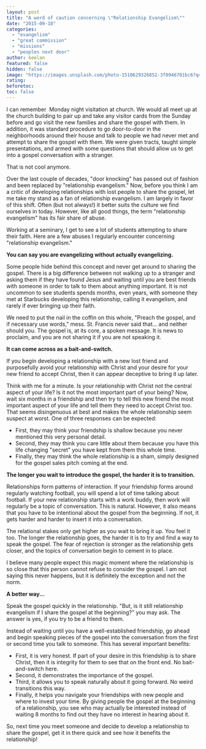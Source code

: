 ```yaml
---
layout: post
title: "A word of caution concerning \"Relationship Evangelism\""
date: "2015-09-18"
categories: 
  - "evangelism"
  - "great commission"
  - "missions"
  - "peoples next door"
author: keelan
featured: false
hidden: false
image: "https://images.unsplash.com/photo-1510629326852-3f0946701bc6?q=80&w=1975&auto=format&fit=crop&ixlib=rb-4.0.3&ixid=M3wxMjA3fDB8MHxwaG90by1wYWdlfHx8fGVufDB8fHx8fA%3D%3D"
rating:
beforetoc:
toc: false
---
```


I can remember  Monday night visitation at church. We would all meet up at the church building to pair up and take any visitor cards from the Sunday before and go visit the new families and share the gospel with them. In addition, it was standard procedure to go door-to-door in the neighborhoods around their house and talk to people we had never met and attempt to share the gospel with them. We were given tracts, taught simple presentations, and armed with some questions that should allow us to get into a gospel conversation with a stranger.

That is not cool anymore.

Over the last couple of decades, "door knocking" has passed out of fashion and been replaced by "relationship evangelism." Now, before you think I am a critic of developing relationships with lost people to share the gospel, let me take my stand as a fan of relationship evangelism. I am largely in favor of this shift. Often (but not always!) it better suits the culture we find ourselves in today. However, like all good things, the term "relationship evangelism" has its fair share of abuse.

Working at a seminary, I get to see a lot of students attempting to share their faith. Here are a few abuses I regularly encounter concerning "relationship evangelism."

**You can say you are evangelizing without actually evangelizing.**

Some people hide behind this concept and never get around to sharing the gospel. There is a big difference between not walking up to a stranger and asking them if they have found Jesus and waiting until you are best friends with someone in order to talk to them about anything important. It is not uncommon to see students spends months, even years, with someone they met at Starbucks developing this relationship, calling it evangelism, and rarely if ever bringing up their faith.

We need to put the nail in the coffin on this whole, "Preach the gospel, and if necessary use words," mess. St. Francis never said that... and neither should you. The gospel is, at its core, a spoken message. It is news to proclaim, and you are not sharing it if you are not speaking it.

**It can come across as a bait-and-switch.**

If you begin developing a relationship with a new lost friend and purposefully avoid your relationship with Christ and your desire for your new friend to accept Christ, then it can appear deceptive to bring it up later.

Think with me for a minute. Is your relationship with Christ not the central aspect of your life? Is it not the most important part of your being? Now, wait six months in a friendship and then try to tell this new friend the most important aspect of your life and tell them they need to accept Christ too. That seems disingenuous at best and makes the whole relationship seem suspect at worst. One of three responses can be expected:

- First, they may think your friendship is shallow because you never mentioned this very personal detail.
- Second, they may think you care little about them because you have this life changing "secret" you have kept from them this whole time.
- Finally, they may think the whole relationship is a sham, simply designed for the gospel sales pitch coming at the end.

**The longer you wait to introduce the gospel, the harder it is to transition.**

Relationships form patterns of interaction. If your friendship forms around regularly watching football, you will spend a lot of time talking about football. If your new relationship starts with a work buddy, then work will regularly be a topic of conversation. This is natural. However, it also means that you have to be intentional about the gospel from the beginning. If not, it gets harder and harder to insert it into a conversation.

The relational stakes only get higher as you wait to bring it up. You feel it too. The longer the relationship goes, the harder it is to try and find a way to speak the gospel. The fear of rejection is stronger as the relationship gets closer, and the topics of conversation begin to cement in to place.

I believe many people expect this magic moment where the relationship is so close that this person cannot refuse to consider the gospel. I am not saying this never happens, but it is definitely the exception and not the norm.

**A better way...**

Speak the gospel quickly in the relationship. "But, is it still relationship evangelism if I share the gospel at the beginning?" you may ask. The answer is yes, if you try to be a friend to them.

Instead of waiting until you have a well-established friendship, go ahead and begin speaking pieces of the gospel into the conversation from the first or second time you talk to someone. This has several important benefits:

- First, it is very honest. If part of your desire in this friendship is to share Christ, then it is integrity for them to see that on the front end. No bait-and-switch here.
- Second, it demonstrates the importance of the gospel.
- Third, it allows you to speak naturally about it going forward. No weird transitions this way.
- Finally, it helps you navigate your friendships with new people and where to invest your time. By giving people the gospel at the beginning of a relationship, you see who may actually be interested instead of waiting 8 months to find out they have no interest in hearing about it.

So, next time you meet someone and decide to develop a relationship to share the gospel, get it in there quick and see how it benefits the relationship!
